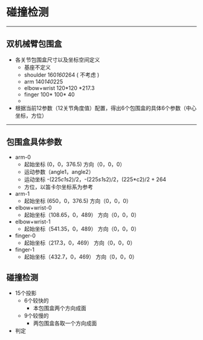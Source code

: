 # 碰撞检测

------------------------------

## 双机械臂包围盒

* 各关节包围盒尺寸以及坐标空间定义
    - 基座不定义
    - shoulder 160*160*264 ( 不考虑 )
    - arm 140*140*225
    - elbow+wrist 120*120 *217.3
    - finger 100* 100* 40
    - 
* 根据当前12参数（12关节角度值）配置，得出6个包围盒的具体6个参数（中心坐标，方位）

---------------------------------------
## 包围盒具体参数
* arm-0 
    - 起始坐标 (0，0，376.5) 方向（0，0，0）
    - 运动参数（angle1，angle2）
    - 运动坐标 -(225*c1*s2)/2，-(225*s1*s2)/2，(225*c2)/2 + 264
    - 方位，以笛卡尔坐标系为参考
* arm-1 
    - 起始坐标 (650，0，376.5) 方向（0，0，0）
* elbow+wrist-0
    - 起始坐标（108.65，0，489） 方向（0，0，0）
* elbow+wrist-1
    - 起始坐标（541.35‬，0，489） 方向（0，0，0）
* finger-0
    - 起始坐标（217.3，0，469） 方向（0，0，0）
* finger-1
    - 起始坐标（432.7‬，0，469） 方向（0，0，0）


## 碰撞检测
* 15个投影
    - 6个较快的
        + 本包围盒两个方向成面
    - 9个较慢的
        + 两包围盒各取一个方向成面
* 判定






